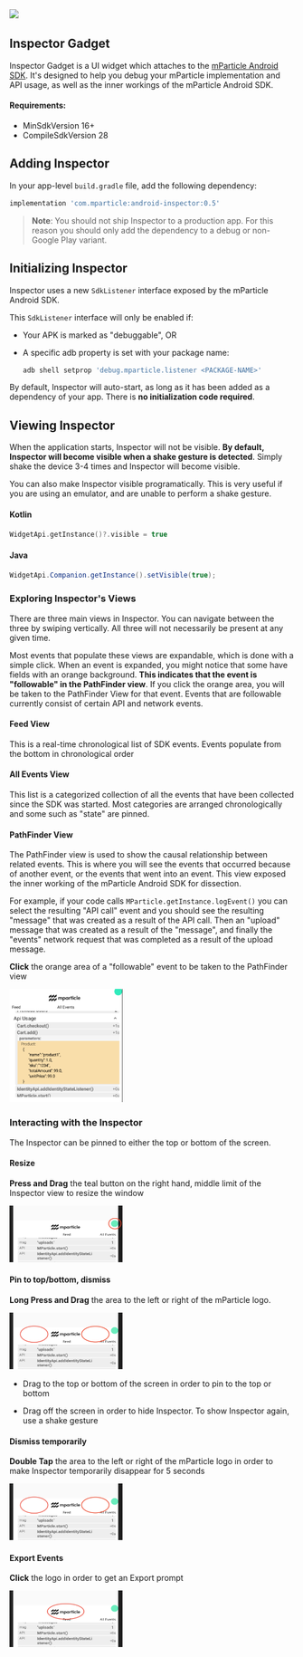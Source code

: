 <img src="https://static.mparticle.com/sdk/mp_logo_black.svg" width="280">

## Inspector Gadget

Inspector Gadget is a UI widget which attaches to the [mParticle Android SDK](https://github.com/mParticle/mparticle-android-sdk). It's designed to help you debug your mParticle implementation and API usage, as well as the inner workings of the mParticle Android SDK.

#### Requirements:

- MinSdkVersion 16+
- CompileSdkVersion 28

## Adding Inspector

In your app-level `build.gradle` file, add the following dependency:

```groovy
implementation 'com.mparticle:android-inspector:0.5'
```

> **Note**: You should not ship Inspector to a production app. For this reason you should only add the dependency to a debug or non-Google Play variant.

## Initializing Inspector

Inspector uses a new `SdkListener` interface exposed by the mParticle Android SDK. 

This `SdkListener` interface will only be enabled if:

- Your APK is marked as "debuggable", OR
- A specific adb property is set with your package name:

    ```sh
    adb shell setprop 'debug.mparticle.listener <PACKAGE-NAME>'
    ```

By default, Inspector will auto-start, as long as it has been added as a dependency of your app. There is **no initialization code required**.

## Viewing Inspector

When the application starts, Inspector will not be visible. **By default, Inspector will become visible when a shake gesture is detected**. Simply shake the device 3-4 times and Inspector will become visible.

You can also make Inspector visible programatically. This is very useful if you are using an emulator, and are unable to perform a shake gesture.

#### Kotlin

```kt
WidgetApi.getInstance()?.visible = true
```

#### Java

```java
WidgetApi.Companion.getInstance().setVisible(true);
```

### Exploring Inspector's Views

There are three main views in Inspector. You can navigate between the three by swiping vertically. All three will not necessarily be present at any given time.

Most events that populate these views are expandable, which is done with a simple click. When an event is expanded, you might notice that some have fields with an orange background. **This indicates that the event is "followable" in the PathFinder view**. If you click the orange area, you will be taken to the PathFinder View for that event. Events that are followable currently consist of certain API and network events.

#### Feed View

This is a real-time chronological list of SDK events. Events populate from the bottom in chronological order

#### All Events View

This list is a categorized collection of all the events that have been collected since the SDK was started. Most categories are arranged chronologically and some such as "state" are pinned.

#### PathFinder View

The PathFinder view is used to show the causal relationship between related events. This is where you will see the events that occurred because of another event, or the events that went into an event. This view exposed the inner working of the mParticle Android SDK for dissection.

For example, if your code calls `MParticle.getInstance.logEvent()` you can select the resulting "API call" event and you should see the resulting "message" that was created as a result of the API call. Then an "upload" message that was created as a result of the "message", and finally the "events" network request that was completed as a result of the upload message.

**Click** the orange area of a "followable" event to be taken to the PathFinder view

<img src="./docs/Inspector_Clickable.png" width=200 height=200>

### Interacting with the Inspector

The Inspector can be pinned to either the top or bottom of the screen.

#### Resize

**Press and Drag** the teal button on the right hand, middle limit of the Inspector view to resize the window

<img src="./docs/Inspector_Resize.png" width=200 height=100>

#### Pin to top/bottom, dismiss

**Long Press and Drag** the area to the left or right of the mParticle logo.

<img src="./docs/Inspector_Drag.png" width=200 height=100>

* Drag to the top or bottom of the screen in order to pin to the top or bottom

* Drag off the screen in order to hide Inspector. To show Inspector again, use a shake gesture

#### Dismiss temporarily

**Double Tap** the area to the left or right of the mParticle logo in order to make Inspector temporarily disappear for 5 seconds

<img src="./docs/Inspector_Drag.png" width=200 height=100>

#### Export Events

**Click** the logo in order to get an Export prompt

<img src="./docs/Inspector_Export.png" width=200 height=100>
